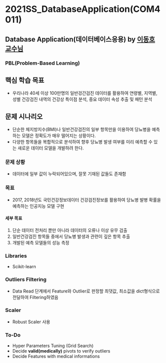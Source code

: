 # 2021SS_DatabaseApplication(COM4011)  
## Database Application(데이터베이스응용) by [이동호 교수님](http://database.hanyang.ac.kr)  
### PBL(Problem-Based Learning)

## 핵심 학습 목표  
- 우리나라 40세 이상 100만명의 일반겅간검진 데이터를 활용하여 연령별, 지역별, 성별 건강검진 내역의 건강상 특이점 분석, 중요 데이터 속성 추출 및 패턴 분석  

## 문제 시나리오
- 단순한 체지방지수(BMI)나 일반건강검진의 일부 항목만을 이용하여 당뇨병을 예측하는 모델은 정확도가 매우 떨어지는 상황이다.
- 다양한 항목들을 복합적으로 분석하여 향후 당뇨병 발생 여부를 미리 예측할 수 있는 새로운 데이터 모델을 개발하려 한다.

### 문제 상황
- 데이터에 일부 값이 누락되어있으며, 잘못 기재된 값들도 존재함  
  
### 목표
- 2017, 2018년도 국민건강정보데이터 건강검진정보를 활용하여 당뇨병 발병 확률을 예측하는 인공지능 모델 구현

#### 세부 목표
1. 단순 데이터 전처리 뿐만 아니라 데이터의 오류나 이상 유무 검출
2. 일반건강검진 항목들 중에서 당뇨병 발생과 관련이 깊은 항목 추출
3. 개발된 예측 모델들의 성능 측정

### Libraries
- Scikit-learn

### Outliers Filtering
- Data Read 단계에서 Feature와 Outlier로 판정할 최댓값, 최소값을 dict형식으로 전달하여 Filtering하였음    

### Scaler
- Robust Scaler 사용  

### To-Do
- Hyper Parameters Tuning (Grid Search)
- Decide **valid(medically)** pivots to verify outliers
- Decide Features with medical informations
